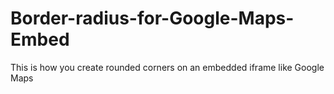# Border-radius-for-Google-Maps-Embed
This is how you create rounded corners on an embedded iframe like Google Maps
